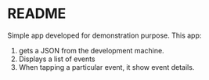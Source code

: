 # README

Simple app developed for demonstration purpose.
This app:

1. gets a JSON from the development machine.
2. Displays a list of events
3. When tapping a particular event, it show event details.